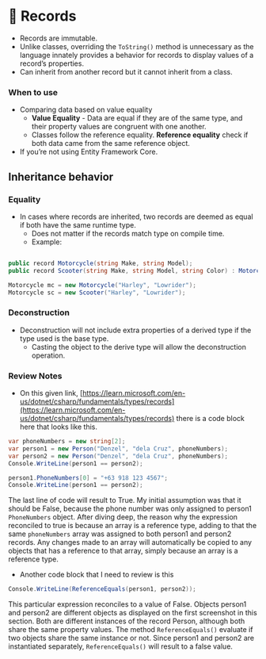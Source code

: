 # 🏓 Records

- Records are immutable.
- Unlike classes, overriding the `ToString()` method is unnecessary as the language innately provides a behavior for records to display values of a record’s properties.
- Can inherit from another record but it cannot inherit from a class.

### When to use

- Comparing data based on value equality
    - **Value Equality** - Data are equal if they are of the same type, and their property values are congruent with one another.
    - Classes follow the reference equality. **Reference equality** check if both data came from the same reference object.
- If you’re not using Entity Framework Core.

## Inheritance behavior

### Equality

- In cases where records are inherited, two records are deemed as equal if both have the same runtime type.
	- Does not matter if the records match type on compile time.
	- Example:

```csharp

public record Motorcycle(string Make, string Model);
public record Scooter(string Make, string Model, string Color) : Motorcycle(Make, Model);

Motorcycle mc = new Motorcycle("Harley", "Lowrider");
Motorcycle sc = new Scooter("Harley", "Lowrider");

```

### Deconstruction

- Deconstruction will not include extra properties of a derived type if the type used is the base type.
	- Casting the object to the derive type will allow the deconstruction operation.

### Review Notes

- On this given link, [https://learn.microsoft.com/en-us/dotnet/csharp/fundamentals/types/records](https://learn.microsoft.com/en-us/dotnet/csharp/fundamentals/types/records) there is a code block here that looks like this.

```csharp
var phoneNumbers = new string[2];
var person1 = new Person("Denzel", "dela Cruz", phoneNumbers);
var person2 = new Person("Denzel", "dela Cruz", phoneNumbers);
Console.WriteLine(person1 == person2);

person1.PhoneNumbers[0] = "+63 918 123 4567";
Console.WriteLine(person1 == person2);
```

The last line of code will result to True. My initial assumption was that it should be False, because the phone number was only assigned to person1 `PhoneNumbers` object. After diving deep, the reason why the expression reconciled to true is because an array is a reference type, adding to that the same `phoneNumbers` array was assigned to both person1 and person2 records. Any changes made to an array will automatically be copied to any objects that has a reference to that array, simply because an array is a reference type.

- Another code block that I need to review is this

```csharp
Console.WriteLine(ReferenceEquals(person1, person2));
```

This particular expression reconciles to a value of False. Objects person1 and person2 are different objects as displayed on the first screenshot in this section. Both are different instances of the record Person, although both share the same property values. The method `ReferenceEquals()` evaluate if two objects share the same instance or not. Since person1 and person2 are instantiated separately, `ReferenceEquals()` will result to a false value.